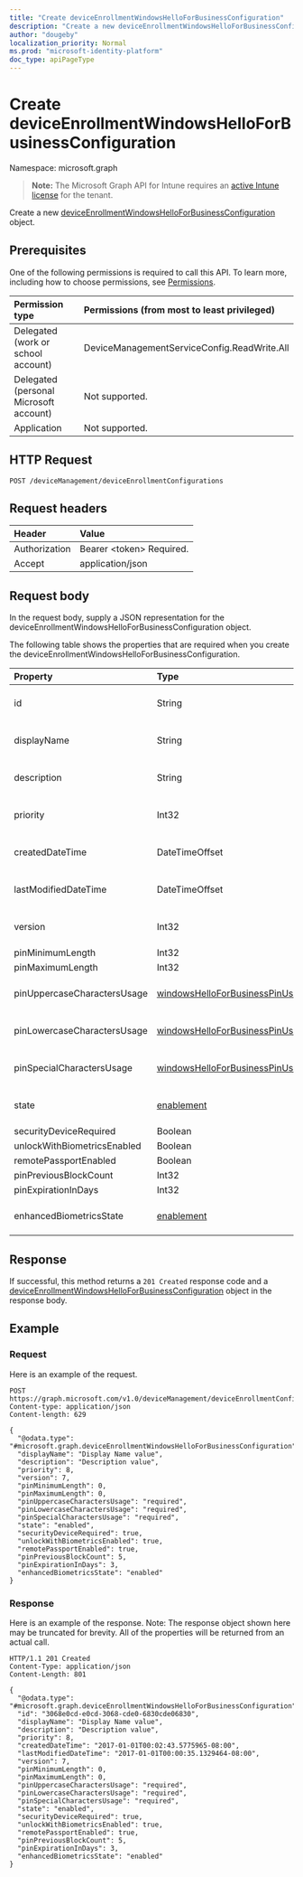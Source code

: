 ```yaml
---
title: "Create deviceEnrollmentWindowsHelloForBusinessConfiguration"
description: "Create a new deviceEnrollmentWindowsHelloForBusinessConfiguration object."
author: "dougeby"
localization_priority: Normal
ms.prod: "microsoft-identity-platform"
doc_type: apiPageType
---
```


# Create deviceEnrollmentWindowsHelloForBusinessConfiguration

Namespace: microsoft.graph

> **Note:** The Microsoft Graph API for Intune requires an [active Intune license](https://go.microsoft.com/fwlink/?linkid=839381) for the tenant.

Create a new [deviceEnrollmentWindowsHelloForBusinessConfiguration](../resources/intune-onboarding-deviceenrollmentwindowshelloforbusinessconfiguration.md) object.

## Prerequisites
One of the following permissions is required to call this API. To learn more, including how to choose permissions, see [Permissions](/graph/permissions-reference).

|Permission type|Permissions (from most to least privileged)|
|:---|:---|
|Delegated (work or school account)|DeviceManagementServiceConfig.ReadWrite.All|
|Delegated (personal Microsoft account)|Not supported.|
|Application|Not supported.|

## HTTP Request
<!-- {
  "blockType": "ignored"
}
-->
``` http
POST /deviceManagement/deviceEnrollmentConfigurations
```

## Request headers
|Header|Value|
|:---|:---|
|Authorization|Bearer &lt;token&gt; Required.|
|Accept|application/json|

## Request body
In the request body, supply a JSON representation for the deviceEnrollmentWindowsHelloForBusinessConfiguration object.

The following table shows the properties that are required when you create the deviceEnrollmentWindowsHelloForBusinessConfiguration.

|Property|Type|Description|
|:---|:---|:---|
|id|String|Not yet documented Inherited from [deviceEnrollmentConfiguration](../resources/intune-onboarding-deviceenrollmentconfiguration.md)|
|displayName|String|Not yet documented Inherited from [deviceEnrollmentConfiguration](../resources/intune-onboarding-deviceenrollmentconfiguration.md)|
|description|String|Not yet documented Inherited from [deviceEnrollmentConfiguration](../resources/intune-onboarding-deviceenrollmentconfiguration.md)|
|priority|Int32|Not yet documented Inherited from [deviceEnrollmentConfiguration](../resources/intune-onboarding-deviceenrollmentconfiguration.md)|
|createdDateTime|DateTimeOffset|Not yet documented Inherited from [deviceEnrollmentConfiguration](../resources/intune-onboarding-deviceenrollmentconfiguration.md)|
|lastModifiedDateTime|DateTimeOffset|Not yet documented Inherited from [deviceEnrollmentConfiguration](../resources/intune-onboarding-deviceenrollmentconfiguration.md)|
|version|Int32|Not yet documented Inherited from [deviceEnrollmentConfiguration](../resources/intune-onboarding-deviceenrollmentconfiguration.md)|
|pinMinimumLength|Int32|Not yet documented|
|pinMaximumLength|Int32|Not yet documented|
|pinUppercaseCharactersUsage|[windowsHelloForBusinessPinUsage](../resources/intune-onboarding-windowshelloforbusinesspinusage.md)|Not yet documented. Possible values are: `allowed`, `required`, `disallowed`.|
|pinLowercaseCharactersUsage|[windowsHelloForBusinessPinUsage](../resources/intune-onboarding-windowshelloforbusinesspinusage.md)|Not yet documented. Possible values are: `allowed`, `required`, `disallowed`.|
|pinSpecialCharactersUsage|[windowsHelloForBusinessPinUsage](../resources/intune-onboarding-windowshelloforbusinesspinusage.md)|Not yet documented. Possible values are: `allowed`, `required`, `disallowed`.|
|state|[enablement](../resources/intune-onboarding-enablement.md)|Not yet documented. Possible values are: `notConfigured`, `enabled`, `disabled`.|
|securityDeviceRequired|Boolean|Not yet documented|
|unlockWithBiometricsEnabled|Boolean|Not yet documented|
|remotePassportEnabled|Boolean|Not yet documented|
|pinPreviousBlockCount|Int32|Not yet documented|
|pinExpirationInDays|Int32|Not yet documented|
|enhancedBiometricsState|[enablement](../resources/intune-onboarding-enablement.md)|Not yet documented. Possible values are: `notConfigured`, `enabled`, `disabled`.|



## Response
If successful, this method returns a `201 Created` response code and a [deviceEnrollmentWindowsHelloForBusinessConfiguration](../resources/intune-onboarding-deviceenrollmentwindowshelloforbusinessconfiguration.md) object in the response body.

## Example

### Request
Here is an example of the request.
``` http
POST https://graph.microsoft.com/v1.0/deviceManagement/deviceEnrollmentConfigurations
Content-type: application/json
Content-length: 629

{
  "@odata.type": "#microsoft.graph.deviceEnrollmentWindowsHelloForBusinessConfiguration",
  "displayName": "Display Name value",
  "description": "Description value",
  "priority": 8,
  "version": 7,
  "pinMinimumLength": 0,
  "pinMaximumLength": 0,
  "pinUppercaseCharactersUsage": "required",
  "pinLowercaseCharactersUsage": "required",
  "pinSpecialCharactersUsage": "required",
  "state": "enabled",
  "securityDeviceRequired": true,
  "unlockWithBiometricsEnabled": true,
  "remotePassportEnabled": true,
  "pinPreviousBlockCount": 5,
  "pinExpirationInDays": 3,
  "enhancedBiometricsState": "enabled"
}
```

### Response
Here is an example of the response. Note: The response object shown here may be truncated for brevity. All of the properties will be returned from an actual call.
``` http
HTTP/1.1 201 Created
Content-Type: application/json
Content-Length: 801

{
  "@odata.type": "#microsoft.graph.deviceEnrollmentWindowsHelloForBusinessConfiguration",
  "id": "3068e0cd-e0cd-3068-cde0-6830cde06830",
  "displayName": "Display Name value",
  "description": "Description value",
  "priority": 8,
  "createdDateTime": "2017-01-01T00:02:43.5775965-08:00",
  "lastModifiedDateTime": "2017-01-01T00:00:35.1329464-08:00",
  "version": 7,
  "pinMinimumLength": 0,
  "pinMaximumLength": 0,
  "pinUppercaseCharactersUsage": "required",
  "pinLowercaseCharactersUsage": "required",
  "pinSpecialCharactersUsage": "required",
  "state": "enabled",
  "securityDeviceRequired": true,
  "unlockWithBiometricsEnabled": true,
  "remotePassportEnabled": true,
  "pinPreviousBlockCount": 5,
  "pinExpirationInDays": 3,
  "enhancedBiometricsState": "enabled"
}
```







